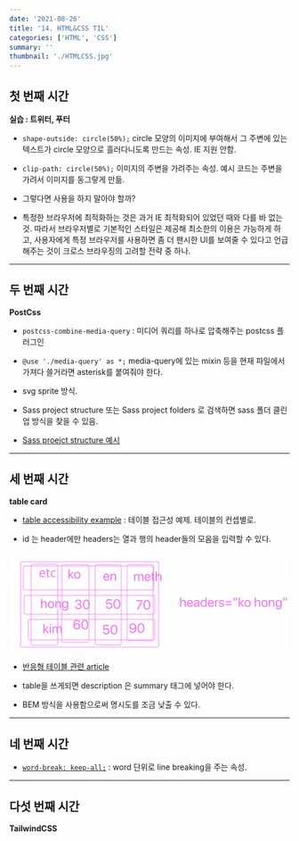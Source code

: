 ```yaml
---
date: '2021-08-26'
title: '14. HTML&CSS TIL'
categories: ['HTML', 'CSS']
summary: ''
thumbnail: './HTMLCSS.jpg'
---
```

<!-- ![](./images/.PNG) -->

## 첫 번째 시간

**실습 : 트위터, 푸터**

- `shape-outside: circle(50%);` circle 모양의 이미지에 부여해서 그 주변에 있는 텍스트가 circle 모양으로 흘러다니도록 만드는 속성. IE 지원 안함. 
- `clip-path: circle(50%);` 이미지의 주변을 가려주는 속성. 예시 코드는 주변을 가려서 이미지를 동그랗게 만듦.

- 그렇다면 사용을 하지 말아야 할까? 
- 특정한 브라우저에 최적화하는 것은 과거 IE 최적화되어 있었던 때와 다를 바 없는 것. 따라서 브라우저별로 기본적인 스타일은 제공해 최소한의 이용은 가능하게 하고, 사용자에게 특정 브라우저를 사용하면 좀 더 팬시한 UI를 보여줄 수 있다고 언급해주는 것이 크로스 브라우징의 고려할 전략 중 하나.

<hr>

## 두 번째 시간

**PostCss**

- `postcss-combine-media-query` : 미디어 쿼리를 하나로 압축해주는 postcss 플러그인

- `@use './media-query' as *;` media-query에 있는 mixin 등을 현재 파일에서 가져다 쓸거라면 asterisk를 붙여줘야 한다.

- svg sprite 방식. 

- Sass project structure 또는 Sass project folders 로 검색하면 sass 폴더 클린업 방식을 찾을 수 있음.
- [Sass proejct structure 예시](https://itnext.io/structuring-your-sass-projects-c8d41fa55ed4)

<hr>

## 세 번째 시간

**table card**

- [table accessibility example](https://www.w3.org/WAI/tutorials/tables/) : 테이블 접근성 예제. 테이블의 컨셉별로.

- id 는 header에만 headers는 열과 행의 header들의 모음을 입력할 수 있다.

![table](./images/table.PNG)

- [반응형 테이블 관련 article](https://hyeonseok.com/blog/729)

- table을 쓰게되면 description 은 summary 태그에 넣어야 한다.

- BEM 방식을 사용함으로써 명시도를 조금 낮출 수 있다.

<hr>

## 네 번째 시간
- [`word-break: keep-all;`](https://developer.mozilla.org/ko/docs/Web/CSS/word-break) : word 단위로 line breaking을 주는 속성.

<hr>

## 다섯 번째 시간

**TailwindCSS** 
